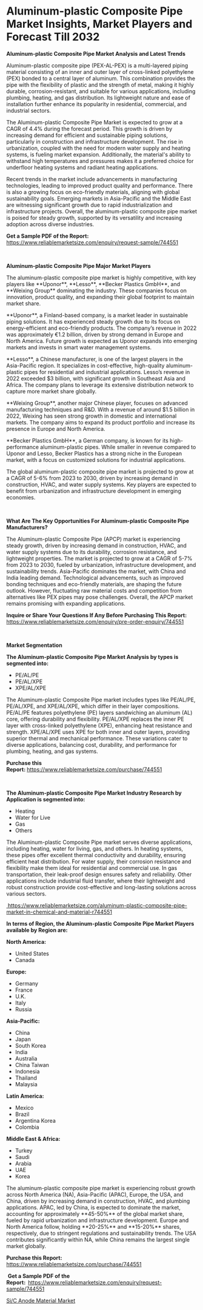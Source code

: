 <p><h1>Aluminum-plastic Composite Pipe Market Insights, Market Players and Forecast Till 2032</h1></p><p><strong>Aluminum-plastic Composite Pipe Market Analysis and Latest Trends</strong></p>
<p><p>Aluminum-plastic composite pipe (PEX-AL-PEX) is a multi-layered piping material consisting of an inner and outer layer of cross-linked polyethylene (PEX) bonded to a central layer of aluminum. This combination provides the pipe with the flexibility of plastic and the strength of metal, making it highly durable, corrosion-resistant, and suitable for various applications, including plumbing, heating, and gas distribution. Its lightweight nature and ease of installation further enhance its popularity in residential, commercial, and industrial sectors.</p><p>The Aluminum-plastic Composite Pipe Market is expected to grow at a CAGR of 4.4% during the forecast period. This growth is driven by increasing demand for efficient and sustainable piping solutions, particularly in construction and infrastructure development. The rise in urbanization, coupled with the need for modern water supply and heating systems, is fueling market expansion. Additionally, the material's ability to withstand high temperatures and pressures makes it a preferred choice for underfloor heating systems and radiant heating applications.</p><p>Recent trends in the market include advancements in manufacturing technologies, leading to improved product quality and performance. There is also a growing focus on eco-friendly materials, aligning with global sustainability goals. Emerging markets in Asia-Pacific and the Middle East are witnessing significant growth due to rapid industrialization and infrastructure projects. Overall, the aluminum-plastic composite pipe market is poised for steady growth, supported by its versatility and increasing adoption across diverse industries.</p></p>
<p><strong>Get a Sample PDF of the Report:&nbsp;</strong> <a href="https://www.reliablemarketsize.com/enquiry/request-sample/744551?utm_campaign=1991&utm_medium=2&utm_source=Github&utm_content=ia&utm_term=20012025&utm_id=aluminum-plastic-composite-pipe">https://www.reliablemarketsize.com/enquiry/request-sample/744551</a></p>
<p>&nbsp;</p>
<p><strong>Aluminum-plastic Composite Pipe Major Market Players</strong></p>
<p><p>The aluminum-plastic composite pipe market is highly competitive, with key players like **Uponor**, **Lesso**, **Becker Plastics GmbH**, and **Weixing Group** dominating the industry. These companies focus on innovation, product quality, and expanding their global footprint to maintain market share.</p><p>**Uponor**, a Finland-based company, is a market leader in sustainable piping solutions. It has experienced steady growth due to its focus on energy-efficient and eco-friendly products. The company’s revenue in 2022 was approximately €1.2 billion, driven by strong demand in Europe and North America. Future growth is expected as Uponor expands into emerging markets and invests in smart water management systems.</p><p>**Lesso**, a Chinese manufacturer, is one of the largest players in the Asia-Pacific region. It specializes in cost-effective, high-quality aluminum-plastic pipes for residential and industrial applications. Lesso’s revenue in 2022 exceeded $3 billion, with significant growth in Southeast Asia and Africa. The company plans to leverage its extensive distribution network to capture more market share globally.</p><p>**Weixing Group**, another major Chinese player, focuses on advanced manufacturing techniques and R&D. With a revenue of around $1.5 billion in 2022, Weixing has seen strong growth in domestic and international markets. The company aims to expand its product portfolio and increase its presence in Europe and North America.</p><p>**Becker Plastics GmbH**, a German company, is known for its high-performance aluminum-plastic pipes. While smaller in revenue compared to Uponor and Lesso, Becker Plastics has a strong niche in the European market, with a focus on customized solutions for industrial applications.</p><p>The global aluminum-plastic composite pipe market is projected to grow at a CAGR of 5-6% from 2023 to 2030, driven by increasing demand in construction, HVAC, and water supply systems. Key players are expected to benefit from urbanization and infrastructure development in emerging economies.</p></p>
<p>&nbsp;</p>
<p><strong>What Are The Key Opportunities For Aluminum-plastic Composite Pipe Manufacturers?</strong></p>
<p><p>The Aluminum-plastic Composite Pipe (APCP) market is experiencing steady growth, driven by increasing demand in construction, HVAC, and water supply systems due to its durability, corrosion resistance, and lightweight properties. The market is projected to grow at a CAGR of 5-7% from 2023 to 2030, fueled by urbanization, infrastructure development, and sustainability trends. Asia-Pacific dominates the market, with China and India leading demand. Technological advancements, such as improved bonding techniques and eco-friendly materials, are shaping the future outlook. However, fluctuating raw material costs and competition from alternatives like PEX pipes may pose challenges. Overall, the APCP market remains promising with expanding applications.</p></p>
<p><strong>Inquire or Share Your Questions If Any Before Purchasing This Report:</strong> <a href="https://www.reliablemarketsize.com/enquiry/pre-order-enquiry/744551?utm_campaign=1991&utm_medium=2&utm_source=Github&utm_content=ia&utm_term=20012025&utm_id=aluminum-plastic-composite-pipe">https://www.reliablemarketsize.com/enquiry/pre-order-enquiry/744551</a></p>
<p>&nbsp;</p>
<p><strong>Market Segmentation</strong></p>
<p><strong>The Aluminum-plastic Composite Pipe Market Analysis by types is segmented into:</strong></p>
<p><ul><li>PE/AL/PE</li><li>PE/AL/XPE</li><li>XPE/AL/XPE</li></ul></p>
<p><p>The Aluminum-plastic Composite Pipe market includes types like PE/AL/PE, PE/AL/XPE, and XPE/AL/XPE, which differ in their layer compositions. PE/AL/PE features polyethylene (PE) layers sandwiching an aluminum (AL) core, offering durability and flexibility. PE/AL/XPE replaces the inner PE layer with cross-linked polyethylene (XPE), enhancing heat resistance and strength. XPE/AL/XPE uses XPE for both inner and outer layers, providing superior thermal and mechanical performance. These variations cater to diverse applications, balancing cost, durability, and performance for plumbing, heating, and gas systems.</p></p>
<p><strong>Purchase this Report:&nbsp;</strong><a href="https://www.reliablemarketsize.com/purchase/744551?utm_campaign=1991&utm_medium=2&utm_source=Github&utm_content=ia&utm_term=20012025&utm_id=aluminum-plastic-composite-pipe">https://www.reliablemarketsize.com/purchase/744551</a></p>
<p>&nbsp;</p>
<p><strong>The Aluminum-plastic Composite Pipe Market Industry Research by Application is segmented into:</strong></p>
<p><ul><li>Heating</li><li>Water for Live</li><li>Gas</li><li>Others</li></ul></p>
<p><p>The Aluminum-plastic Composite Pipe market serves diverse applications, including heating, water for living, gas, and others. In heating systems, these pipes offer excellent thermal conductivity and durability, ensuring efficient heat distribution. For water supply, their corrosion resistance and flexibility make them ideal for residential and commercial use. In gas transportation, their leak-proof design ensures safety and reliability. Other applications include industrial fluid transfer, where their lightweight and robust construction provide cost-effective and long-lasting solutions across various sectors.</p></p>
<p><a href="https://www.reliablemarketsize.com/aluminum-plastic-composite-pipe-market-in-chemical-and-material-r744551?utm_campaign=1991&utm_medium=2&utm_source=Github&utm_content=ia&utm_term=20012025&utm_id=aluminum-plastic-composite-pipe">&nbsp;https://www.reliablemarketsize.com/aluminum-plastic-composite-pipe-market-in-chemical-and-material-r744551</a></p>
<p><strong>In terms of Region, the Aluminum-plastic Composite Pipe Market Players available by Region are:</strong></p>
<p>
    <p> <strong> North America: </strong>
        <ul>
            <li>United States</li>
            <li>Canada</li>
        </ul>
        </p> 
    <p> <strong> Europe: </strong>
        <ul>
            <li>Germany</li>
            <li>France</li>
            <li>U.K.</li>
            <li>Italy</li>
            <li>Russia</li>
        </ul>
        </p> 
    <p> <strong> Asia-Pacific: </strong>
        <ul>
            <li>China</li>
            <li>Japan</li>
            <li>South Korea</li>
            <li>India</li>
            <li>Australia</li>
            <li>China Taiwan</li>
            <li>Indonesia</li>
            <li>Thailand</li>
            <li>Malaysia</li>
        </ul>
        </p> 
    <p> <strong> Latin America: </strong>
        <ul>
            <li>Mexico</li>
            <li>Brazil</li>
            <li>Argentina Korea</li>
            <li>Colombia</li>
        </ul>
        </p> 
    <p> <strong> Middle East & Africa: </strong>
        <ul>
            <li>Turkey</li>
            <li>Saudi</li>
            <li>Arabia</li>
            <li>UAE</li>
            <li>Korea</li>
        </ul>
    </p>
    </p>
<p><p>The aluminum-plastic composite pipe market is experiencing robust growth across North America (NA), Asia-Pacific (APAC), Europe, the USA, and China, driven by increasing demand in construction, HVAC, and plumbing applications. APAC, led by China, is expected to dominate the market, accounting for approximately **45-50%** of the global market share, fueled by rapid urbanization and infrastructure development. Europe and North America follow, holding **20-25%** and **15-20%** shares, respectively, due to stringent regulations and sustainability trends. The USA contributes significantly within NA, while China remains the largest single market globally.</p></p>
<p><strong>Purchase this Report: </strong><a href="https://www.reliablemarketsize.com/purchase/744551?utm_campaign=1991&utm_medium=2&utm_source=Github&utm_content=ia&utm_term=20012025&utm_id=aluminum-plastic-composite-pipe">https://www.reliablemarketsize.com/purchase/744551</a></p>
<p>&nbsp;<strong>Get a Sample PDF of the Report:&nbsp;&nbsp;</strong><a href="https://www.reliablemarketsize.com/enquiry/request-sample/744551?utm_campaign=1991&utm_medium=2&utm_source=Github&utm_content=ia&utm_term=20012025&utm_id=aluminum-plastic-composite-pipe">https://www.reliablemarketsize.com/enquiry/request-sample/744551</a></p>
<p><strong></strong></p>
<p><p><a href="https://github.com/YashRP12/Market-Research-Report-List-7/blob/main/sic-anode-material-market.md?utm_campaign=1991&utm_medium=2&utm_source=Github&utm_content=ia&utm_term=20012025&utm_id=aluminum-plastic-composite-pipe">Si/C Anode Material Market</a></p></p>